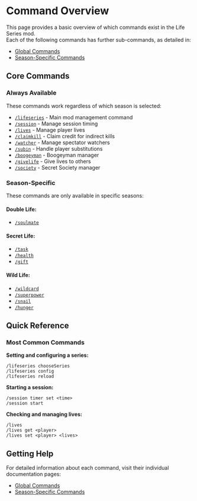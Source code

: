 # Command Overview

This page provides a basic overview of which commands exist in the Life Series mod.<br>
Each of the following commands has further sub-commands, as detailed in:
- [Global Commands](/commands/global)
- [Season-Specific Commands](/commands/season-specific)

## Core Commands

### Always Available
These commands work regardless of which season is selected:

- [`/lifeseries`](/commands/detailed/lifeseries) - Main mod management command
- [`/session`](/commands/detailed/session) - Manage session timing
- [`/lives`](/commands/detailed/lives) - Manage player lives
- [`/claimkill`](/commands/detailed/claimkill) - Claim credit for indirect kills
- [`/watcher`](/commands/detailed/watcher) - Manage spectator watchers
- [`/subin`](/commands/detailed/subin) - Handle player substitutions
- [`/boogeyman`](/commands/detailed/boogeyman) - Boogeyman manager
- [`/givelife`](/commands/detailed/givelife) - Give lives to others
- [`/society`](/commands/detailed/society) - Secret Society manager

### Season-Specific
These commands are only available in specific seasons:

#### Double Life:
- [`/soulmate`](/commands/detailed/soulmate)
#### Secret Life:
- [`/task`](/commands/detailed/task)
- [`/health`](/commands/detailed/health)
- [`/gift`](/commands/detailed/gift)
#### Wild Life:
- [`/wildcard`](/commands/detailed/wildcard)
- [`/superpower`](/commands/detailed/superpower)
- [`/snail`](/commands/detailed/snail)
- [`/hunger`](/commands/detailed/hunger)

## Quick Reference

### Most Common Commands

**Setting and configuring a series:**
```
/lifeseries chooseSeries
/lifeseries config
/lifeseries reload
```

**Starting a session:**
```
/session timer set <time>
/session start
```

**Checking and managing lives:**
```
/lives
/lives get <player>
/lives set <player> <lives>
```

## Getting Help

For detailed information about each command, visit their individual documentation pages:

- [Global Commands](/commands/global)
- [Season-Specific Commands](/commands/season-specific)

